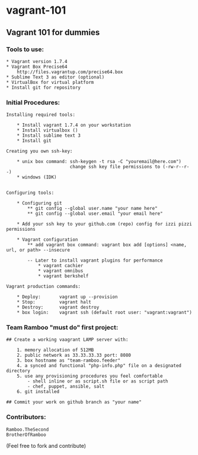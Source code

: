 # vagrant-101

## Vagrant 101 for dummies

### Tools to use:

	* Vagrant version 1.7.4
	* Vagrant Box Precise64
	 	http://files.vagrantup.com/precise64.box
	* Sublime Text 3 as editor (optional)
	* VirtualBox for virtual platform
	* Install git for repository 

### Initial Procedures:

	Installing required tools:

		* Install vagrant 1.7.4 on your workstation 
		* Install virtualbox ()
		* Install sublime text 3
		* Install git

	Creating you own ssh-key:

		* unix box command: ssh-keygen -t rsa -C "youremail@here.com")
							change ssh key file permissions to (-rw-r--r--)
		* windows (IDK)


	Configuring tools:

		* Configuring git
			** git config --global user.name "your name here"
			** git config --global user.email "your email here"
		
		* Add your ssh key to your github.com (repo) config for izzi pizzi permissions
		
		* Vagrant configuration
			** add vagrant box command: vagrant box add [options] <name, url, or path> --insecure
			
			-- Later to install vagrant plugins for performance 
				* vagrant cachier
				* vagrant omnibus
				* vagrant berkshelf

	Vagrant production commands:

		* Deploy: 		vagrant up --provision
		* Stop:	  		vagrant halt
		* Destroy:		vagrant destroy
		* box login: 	vagrant ssh (default root user: "vagrant:vagrant")


### Team Ramboo "must do" first project:

	## Create a working vaagrant LAMP server with:
		
		1. memory allocation of 512MB 
		2. public network as 33.33.33.33 port: 8080
		3. box hostname as "team-ramboo.feeder"
		4. a synced and functional "php-info.php" file on a designated directory
		5. use any provisioning procedures you feel comfortable
			- shell inline or as script.sh file or as script path
			- chef, puppet, ansible, salt
		6. git installed

	## Commit your work on github branch as "your name"
 

### Contributors: 

	Ramboo.TheSecond
	BrotherOfRamboo

(Feel free to fork and contribute)